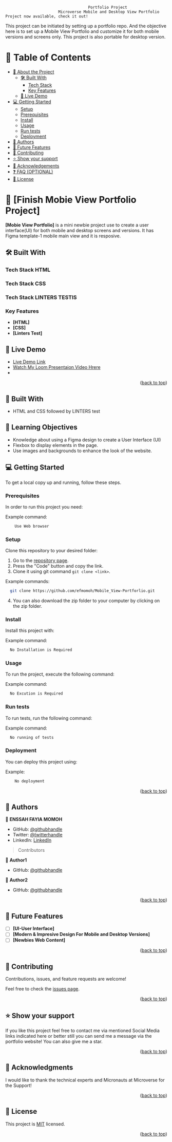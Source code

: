                                         Portfolio Project
                           Microverse Mobile and Desktop View Portfolio Project now available, check it out!
This project can be initiated by setting up a portfolio repo. And the objective here is to set up a Mobile View Portfolio and customize it for both mobile versions and screens only. This project is also portable for desktop version.

<!-- TABLE OF CONTENTS -->

# 📗 Table of Contents

- [📖 About the Project](#about-project)
  - [🛠 Built With](#built-with)
    - [Tech Stack](#tech-stack)
    - [Key Features](#key-features)
  - [🚀 Live Demo](#live-demo)
- [💻 Getting Started](#getting-started)
  - [Setup](#setup)
  - [Prerequisites](#prerequisites)
  - [Install](#install)
  - [Usage](#usage)
  - [Run tests](#run-tests)
  - [Deployment](#triangular_flag_on_post-deployment)
- [👥 Authors](#authors)
- [🔭 Future Features](#future-features)
- [🤝 Contributing](#contributing)
- [⭐️ Show your support](#support)
- [🙏 Acknowledgements](#acknowledgements)
- [❓ FAQ (OPTIONAL)](#faq)
- [📝 License](#license)

<!-- PROJECT DESCRIPTION -->

# 📖 [Finish Mobie View Portfolio Project] <a name="about-project"></a>


**[Mobie View Portfolio]** is a mini newbie project use to create a user interface(UI) for both mobile and desktop screens and versions. It has Figma template-1 mobile main view and it is resposive.

## 🛠 Built With <a name="built-with"></a>


### Tech Stack <a name="tech-stack">HTML</a>

### Tech Stack <a name="tech-stack">CSS</a>

### Tech Stack <a name="tech-stack">LINTERS TESTIS</a>


<!-- Features -->

### Key Features <a name="key-features"></a>


- **[HTML]**
- **[CSS]**
- **[Linters Test]**

## 🚀 Live Demo <a name="live-demo"></a>

- [Live Demo Link](https://efmomoh.github.io/Mobile_View-Portforlio/)
- [Watch My Loom Presentaion Video Hrere](https://www.loom.com/share/ecba6bd207cd48d2a164847114f5d1df)
- 


<p align="right">(<a href="#readme-top">back to top</a>)</p>

## :hammer: Built With

- HTML and CSS followed by LINTERS test

## :blue_book: Learning Objectives

- Knowledge about using a Figma design to create a User Interface (UI)
- Flexbox to display elements in the page.
- Use images and backgrounds to enhance the look of the website.

<!-- GETTING STARTED -->

## 💻 Getting Started <a name="getting-started"></a>


To get a local copy up and running, follow these steps.

### Prerequisites

In order to run this project you need:

Example command:

```sh
    Use Web browser
```

### Setup

Clone this repository to your desired folder:

1. Go to the [repository page](https://github.com/efmomoh/Mobile_View-Portforlio).
2. Press the "Code" button and copy the link.
3. Clone it using git command `git clone <link>`.

Example commands:

```sh
  git clone https://github.com/efmomoh/Mobile_View-Portforlio.git
```
4. You can also download the zip folder to your computer by clicking on the zip folder.

### Install

Install this project with:

Example command:

```sh
  No Installation is Required
```

### Usage

To run the project, execute the following command:

Example command:

```sh
  No Excution is Required
```

### Run tests

To run tests, run the following command:

Example command:

```sh
  No running of tests
```

### Deployment

You can deploy this project using:

Example:

```sh
    No deployment
```

<p align="right">(<a href="#readme-top">back to top</a>)</p>

<!-- AUTHORS -->

## 👥 Authors <a name="efmomoh"></a>

👤 **ENSSAH FAYIA MOMOH**

- GitHub: [@githubhandle](https://github.com/efmomoh)
- Twitter: [@twitterhandle](https://twitter.com/@efmomoh)
- LinkedIn: [LinkedIn](https://www.linkedin.com/in/efmomoh?lipi=urn%3Ali%3Apage%3Ad_flagship3_profile_view_base_contact_details%3BQI%2F5GWZxS063VqRg2rilyg%3D%3D)

> Contributors

👤 **Author1**

- GitHub: [@githubhandle](https://github.com/gergitokusse)

👤 **Author2**

- GitHub: [@githubhandle](https://github.com/Brian3Kamau)


<p align="right">(<a href="#readme-top">back to top</a>)</p>

<!-- FUTURE FEATURES -->

## 🔭 Future Features <a name="future-features"></a>


- [ ] **[UI-User Interface]**
- [ ] **[Modern & Impresive Design For Mobile and Desktop Versions]**
- [ ] **[Newbies Web Content]**

<p align="right">(<a href="#readme-top">back to top</a>)</p>

<!-- CONTRIBUTING -->

## 🤝 Contributing <a name="contributing"></a>

Contributions, issues, and feature requests are welcome!

Feel free to check the [issues page](../../issues/).

<p align="right">(<a href="#readme-top">back to top</a>)</p>

<!-- SUPPORT -->

## ⭐️ Show your support <a name="support"></a>


If you like this project feel free to contact me via mentioned Social Media links indicated here
or better still you can send me a message via the portfolio website!
You can also give me a star.

<p align="right">(<a href="#readme-top">back to top</a>)</p>

<!-- ACKNOWLEDGEMENTS -->

## 🙏 Acknowledgments <a name="acknowledgements"></a>


I would like to thank the technical experts and Micronauts at Microverse for the Support!

<p align="right">(<a href="#readme-top">back to top</a>)</p>


<!-- LICENSE -->

## 📝 License <a name="license"></a>

This project is [MIT](./LICENSE.md) licensed.

<p align="right">(<a href="#readme-top">back to top</a>)</p>
 
